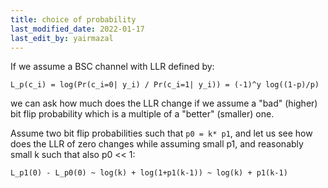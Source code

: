 ```yaml
---
title: choice of probability
last_modified_date: 2022-01-17
last_edit_by: yairmazal
---
```


If we assume a BSC channel with LLR defined by:
```
L_p(c_i) = log(Pr(c_i=0| y_i) / Pr(c_i=1| y_i)) = (-1)^y log((1-p)/p)
```

we can ask how much does the LLR change if we assume a "bad" (higher) bit flip probability which 
is a multiple of a "better" (smaller) one.

Assume two bit flip probabilities such that `p0 = k* p1`, and let us see how does the LLR of zero changes
while assuming small p1, and reasonably small k such that also p0 << 1:

```
L_p1(0) - L_p0(0) ~ log(k) + log(1+p1(k-1)) ~ log(k) + p1(k-1)
```
